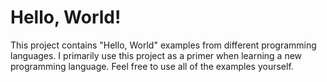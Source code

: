 # Hello, World!

This project contains "Hello, World" examples from different programming
languages.  I primarily use this project as a primer when learning a new
programming language.  Feel free to use all of the examples yourself.
